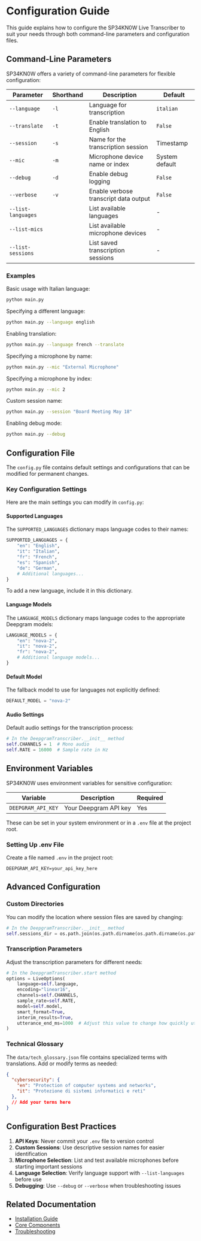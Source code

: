 # Configuration Guide

This guide explains how to configure the SP34KN0W Live Transcriber to suit your needs through both command-line parameters and configuration files.

## Command-Line Parameters

SP34KN0W offers a variety of command-line parameters for flexible configuration:

| Parameter | Shorthand | Description | Default |
|-----------|-----------|-------------|---------|
| `--language` | `-l` | Language for transcription | `italian` |
| `--translate` | `-t` | Enable translation to English | `False` |
| `--session` | `-s` | Name for the transcription session | Timestamp |
| `--mic` | `-m` | Microphone device name or index | System default |
| `--debug` | `-d` | Enable debug logging | `False` |
| `--verbose` | `-v` | Enable verbose transcript data output | `False` |
| `--list-languages` | | List available languages | - |
| `--list-mics` | | List available microphone devices | - |
| `--list-sessions` | | List saved transcription sessions | - |

### Examples

Basic usage with Italian language:
```bash
python main.py
```

Specifying a different language:
```bash
python main.py --language english
```

Enabling translation:
```bash
python main.py --language french --translate
```

Specifying a microphone by name:
```bash
python main.py --mic "External Microphone"
```

Specifying a microphone by index:
```bash
python main.py --mic 2
```

Custom session name:
```bash
python main.py --session "Board Meeting May 18"
```

Enabling debug mode:
```bash
python main.py --debug
```

## Configuration File

The `config.py` file contains default settings and configurations that can be modified for permanent changes.

### Key Configuration Settings

Here are the main settings you can modify in `config.py`:

#### Supported Languages

The `SUPPORTED_LANGUAGES` dictionary maps language codes to their names:

```python
SUPPORTED_LANGUAGES = {
    "en": "English",
    "it": "Italian",
    "fr": "French",
    "es": "Spanish",
    "de": "German",
    # Additional languages...
}
```

To add a new language, include it in this dictionary.

#### Language Models

The `LANGUAGE_MODELS` dictionary maps language codes to the appropriate Deepgram models:

```python
LANGUAGE_MODELS = {
    "en": "nova-2",
    "it": "nova-2",
    "fr": "nova-2",
    # Additional language models...
}
```

#### Default Model

The fallback model to use for languages not explicitly defined:

```python
DEFAULT_MODEL = "nova-2"
```

#### Audio Settings

Default audio settings for the transcription process:

```python
# In the DeepgramTranscriber.__init__ method
self.CHANNELS = 1  # Mono audio
self.RATE = 16000  # Sample rate in Hz
```

## Environment Variables

SP34KN0W uses environment variables for sensitive configuration:

| Variable | Description | Required |
|----------|-------------|----------|
| `DEEPGRAM_API_KEY` | Your Deepgram API key | Yes |

These can be set in your system environment or in a `.env` file at the project root.

### Setting Up .env File

Create a file named `.env` in the project root:

```
DEEPGRAM_API_KEY=your_api_key_here
```

## Advanced Configuration

### Custom Directories

You can modify the location where session files are saved by changing:

```python
# In the DeepgramTranscriber.__init__ method
self.sessions_dir = os.path.join(os.path.dirname(os.path.dirname(os.path.abspath(__file__))), "sessions")
```

### Transcription Parameters

Adjust the transcription parameters for different needs:

```python
# In the DeepgramTranscriber.start method
options = LiveOptions(
    language=self.language,
    encoding="linear16",
    channels=self.CHANNELS,
    sample_rate=self.RATE,
    model=self.model,
    smart_format=True,
    interim_results=True,
    utterance_end_ms=1000  # Adjust this value to change how quickly utterances are marked as complete
)
```

### Technical Glossary

The `data/tech_glossary.json` file contains specialized terms with translations. Add or modify terms as needed:

```json
{
  "cybersecurity": {
    "en": "Protection of computer systems and networks",
    "it": "Protezione di sistemi informatici e reti"
  },
  // Add your terms here
}
```

## Configuration Best Practices

1. **API Keys**: Never commit your `.env` file to version control
2. **Custom Sessions**: Use descriptive session names for easier identification
3. **Microphone Selection**: List and test available microphones before starting important sessions
4. **Language Selection**: Verify language support with `--list-languages` before use
5. **Debugging**: Use `--debug` or `--verbose` when troubleshooting issues

## Related Documentation

- [Installation Guide](./installation.md)
- [Core Components](./core-components/index.md)
- [Troubleshooting](./troubleshooting.md)
